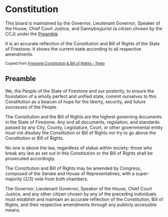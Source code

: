 # Constitution

This board is maintained by the Governor, Lieutenant Governor, Speaker of the House, Chief Court Justice, and Dannyboyjurist (a citizen chosen by the CCJ) under the [Preamble](#preamble)

It is an accurate reflection of the Constitution and Bill of Rights of the State of Firestone. It shows the current state according to all respective amendments.

<sub>Copied from [Firestone Constitution & Bill of Rights - Trello](https://trello.com/b/sM9J1M5n/firestone-constitution-bill-of-rights)</sub>

## Preamble

We, the People of the State of Firestone and our posterity, to ensure the foundation of a wholly perfect and unified state, commit ourselves to this Constitution as a beacon of hope for the liberty, security, and future successes of the People.

The Constitution and the Bill of Rights are the highest governing documents in the State of Firestone. Any and all documents, regulation, and standards passed by any City, County, Legislature, Court, or other governmental entity must not disobey the Constitution or Bill of Rights nor try to go above the Constitution or Bill of Rights.

No one is above the law, regardless of status within society: those who break any law as set out in this Constitution or the Bill of Rights shall be prosecuted accordingly.

The Constitution and Bill of Rights may be amended by Congress, composed of the Senate and House of Representatives, with a super-majority (2/3) vote from both chambers.

The Governor, Lieutenant Governor, Speaker of the House, Chief Court Justice, and any other citizen chosen by any of the preceding individuals must establish and maintain an accurate reflection of the Constitution, Bill of Rights, and their respective amendments through any publicly accessible means.
